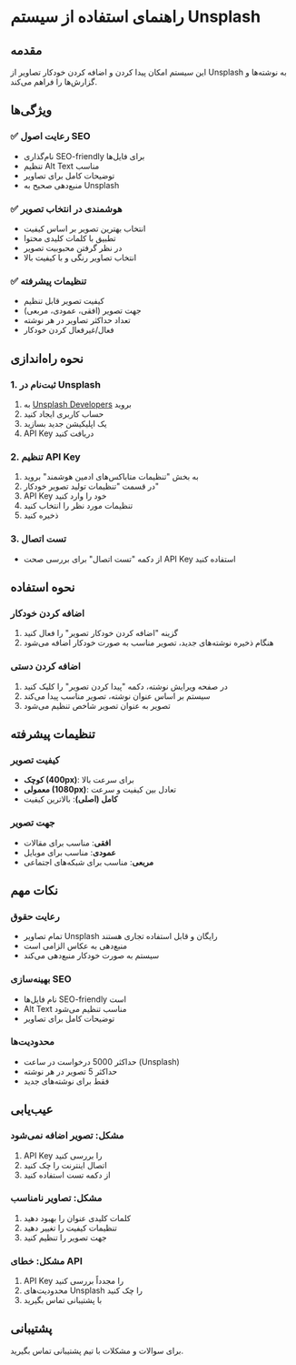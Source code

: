 # راهنمای استفاده از سیستم Unsplash

## مقدمه
این سیستم امکان پیدا کردن و اضافه کردن خودکار تصاویر از Unsplash به نوشته‌ها و گزارش‌ها را فراهم می‌کند.

## ویژگی‌ها

### ✅ رعایت اصول SEO
- نام‌گذاری SEO-friendly برای فایل‌ها
- تنظیم Alt Text مناسب
- توضیحات کامل برای تصاویر
- منبع‌دهی صحیح به Unsplash

### ✅ هوشمندی در انتخاب تصویر
- انتخاب بهترین تصویر بر اساس کیفیت
- تطبیق با کلمات کلیدی محتوا
- در نظر گرفتن محبوبیت تصویر
- انتخاب تصاویر رنگی و با کیفیت بالا

### ✅ تنظیمات پیشرفته
- کیفیت تصویر قابل تنظیم
- جهت تصویر (افقی، عمودی، مربعی)
- تعداد حداکثر تصاویر در هر نوشته
- فعال/غیرفعال کردن خودکار

## نحوه راه‌اندازی

### 1. ثبت‌نام در Unsplash
1. به [Unsplash Developers](https://unsplash.com/developers) بروید
2. حساب کاربری ایجاد کنید
3. یک اپلیکیشن جدید بسازید
4. API Key دریافت کنید

### 2. تنظیم API Key
1. به بخش "تنظیمات متاباکس‌های ادمین هوشمند" بروید
2. در قسمت "تنظیمات تولید تصویر خودکار"
3. API Key خود را وارد کنید
4. تنظیمات مورد نظر را انتخاب کنید
5. ذخیره کنید

### 3. تست اتصال
- از دکمه "تست اتصال" برای بررسی صحت API Key استفاده کنید

## نحوه استفاده

### اضافه کردن خودکار
1. گزینه "اضافه کردن خودکار تصویر" را فعال کنید
2. هنگام ذخیره نوشته‌های جدید، تصویر مناسب به صورت خودکار اضافه می‌شود

### اضافه کردن دستی
1. در صفحه ویرایش نوشته، دکمه "پیدا کردن تصویر" را کلیک کنید
2. سیستم بر اساس عنوان نوشته، تصویر مناسب پیدا می‌کند
3. تصویر به عنوان تصویر شاخص تنظیم می‌شود

## تنظیمات پیشرفته

### کیفیت تصویر
- **کوچک (400px)**: برای سرعت بالا
- **معمولی (1080px)**: تعادل بین کیفیت و سرعت
- **کامل (اصلی)**: بالاترین کیفیت

### جهت تصویر
- **افقی**: مناسب برای مقالات
- **عمودی**: مناسب برای موبایل
- **مربعی**: مناسب برای شبکه‌های اجتماعی

## نکات مهم

### رعایت حقوق
- تمام تصاویر Unsplash رایگان و قابل استفاده تجاری هستند
- منبع‌دهی به عکاس الزامی است
- سیستم به صورت خودکار منبع‌دهی می‌کند

### بهینه‌سازی SEO
- نام فایل‌ها SEO-friendly است
- Alt Text مناسب تنظیم می‌شود
- توضیحات کامل برای تصاویر

### محدودیت‌ها
- حداکثر 5000 درخواست در ساعت (Unsplash)
- حداکثر 5 تصویر در هر نوشته
- فقط برای نوشته‌های جدید

## عیب‌یابی

### مشکل: تصویر اضافه نمی‌شود
1. API Key را بررسی کنید
2. اتصال اینترنت را چک کنید
3. از دکمه تست استفاده کنید

### مشکل: تصاویر نامناسب
1. کلمات کلیدی عنوان را بهبود دهید
2. تنظیمات کیفیت را تغییر دهید
3. جهت تصویر را تنظیم کنید

### مشکل: خطای API
1. API Key را مجدداً بررسی کنید
2. محدودیت‌های Unsplash را چک کنید
3. با پشتیبانی تماس بگیرید

## پشتیبانی
برای سوالات و مشکلات با تیم پشتیبانی تماس بگیرید. 